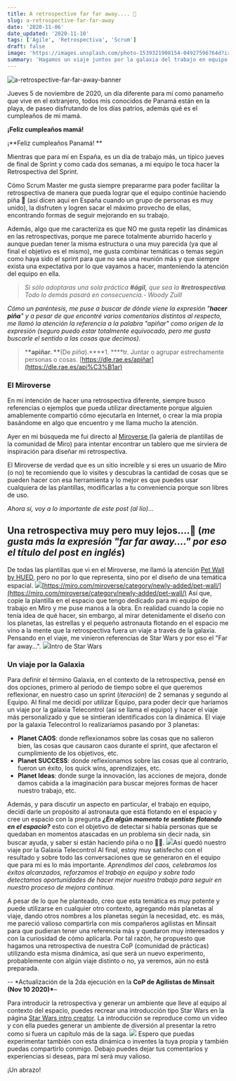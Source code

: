 ```yaml
---
title: A retrospective far far away.... 🚀
slug: a-retrospective-far-far-away
date: '2020-11-06'
date_updated: '2020-11-10'
tags: ['Agile', 'Retrospectiva', 'Scrum']
draft: false
image: 'https://images.unsplash.com/photo-1539321908154-04927596764d?ixlib=rb-1.2.1&q=80&fm=jpg&crop=entropy&cs=tinysrgb&w=2000&fit=max&ixid=eyJhcHBfaWQiOjExNzczfQ'
summary: 'Hagamos un viaje juntos por la galaxia del trabajo en equipo y la mejora continua.'
---
```


![a-retrospective-far-far-away-banner](https://images.unsplash.com/photo-1539321908154-04927596764d?ixlib=rb-1.2.1&q=80&fm=jpg&crop=entropy&cs=tinysrgb&w=2000&fit=max&ixid=eyJhcHBfaWQiOjExNzczfQ)

Jueves 5 de noviembre de 2020, un día diferente para mí como panameño que vive en el extranjero, todos mis conocidos de Panamá están en la playa, de paseo disfrutando de los días patrios, además qué es el cumpleaños de mi mamá.

**¡Feliz cumpleaños mamá!**

¡**Feliz cumpleaños Panamá! **

Mientras que para mí en España, es un día de trabajo más, un típico jueves de final de Sprint y como cada dos semanas, a mi equipo le toca hacer la Retrospectiva del Sprint.

Cómo Scrum Master me gusta siempre prepararme para poder facilitar la retrospectiva de manera que pueda lograr que el equipo continúe haciendo piña 🍍 (así dicen aquí en España cuando un grupo de personas es muy unido), la disfruten y logren sacar el máximo provecho de ellas, encontrando formas de seguir mejorando en su trabajo.

Además, algo que me caracteriza es que NO me gusta repetir las dinámicas en las retrospectivas, porque me parece totalmente aburrido hacerlo y aunque puedan tener la misma estructura o una muy parecida (ya que al final el objetivo es el mismo), me gusta combinar temáticas o temas según como haya sido el sprint para que no sea una reunión más y que siempre exista una expectativa por lo que vayamos a hacer, manteniendo la atención del equipo en ella.

> _Si sólo adoptaras una sola práctica **#ágil,** que sea la **#retrospectiva**. Todo lo demás pasará en consecuencia.‌‌- Woody Zuill_

_Cómo un paréntesis, me puse a buscar de dónde viene la expresión "**hacer piña**" y a pesar de que encontré varios comentarios distintos al respecto, me llamó la atención la referencia a la palabra "apiñar" como origen de la expresión (seguro puedo estar totalmente equivocado, pero me gusta buscarle el sentido a las cosas que decimos)._

> \***\*apiñar. \*\***(De _piña_).‌‌\***\*1. \*\***tr. Juntar o agrupar estrechamente personas o cosas.‌‌
> [https://dle.rae.es/apiñar](https://dle.rae.es/api%C3%B1ar)

### El Miroverse

En mi intención de hacer una retrospectiva diferente, siempre busco referencias o ejemplos que pueda utilizar directamente porque alguien amablemente compartió cómo ejecutarla en Internet, o crear la mía propia basándome en algo que encuentro y me llama mucho la atención.

Ayer en mi búsqueda me fui directo al [Miroverse ](https://miro.com/miroverse/)(la galería de plantillas de la comunidad de Miro) para intentar encontrar un tablero que me sirviera de inspiración para diseñar mi retrospectiva.

El Miroverse de verdad que es un sitio increíble y si eres un usuario de Miro (o no) te recomiendo que lo visites y descubras la cantidad de cosas que se pueden hacer con esa herramienta y lo mejor es que puedes usar cualquiera de las plantillas, modificarlas a tu conveniencia porque son libres de uso.

_Ahora sí, voy a lo importante de este post (al lío)_…

## Una retrospectiva muy pero muy lejos....🚀 (_me gusta más la expresión "far far away...." por eso el título del post en inglés_)

De todas las plantillas que vi en el Miroverse, me llamó la atención [Pet Wall by HUED](https://miro.com/miroverse/category/newly-added/pet-wall/), pero no por lo que representa, sino por el diseño de una temática espacial.
![](https://digitalpress.fra1.cdn.digitaloceanspaces.com/cd0euxp/2020/11/image-1.png)[https://miro.com/miroverse/category/newly-added/pet-wall/](https://miro.com/miroverse/category/newly-added/pet-wall/)
Así que, copie la plantilla en el espacio que tengo dedicado para mi equipo de trabajo en Miro y me puse manos a la obra. En realidad cuando la copie no tenía idea de qué hacer, sin embargo, al mirar detenidamente el diseño con los planetas, las estrellas y el pequeño astronauta flotando en el espacio me vino a la mente que la retrospectiva fuera un viaje a través de la galaxia. Pensando en el viaje, me vinieron referencias de Star Wars y por eso el "Far far away...".
![](https://digitalpress.fra1.cdn.digitaloceanspaces.com/cd0euxp/2020/11/image-2.png)Intro de Star Wars

### Un viaje por la Galaxia

Para definir el término Galaxia, en el contexto de la retrospectiva, pensé en dos opciones, primero al periodo de tiempo sobre el que queremos reflexionar, en nuestro caso un sprint (_iteración_) de 2 semanas y segundo al Equipo. Al final me decidí por utilizar Equipo, para poder decir que haríamos un viaje por la galaxia Telecontrol (así se llama el equipo) y hacer el viaje más personalizado y que se sintieran identificados con la dinámica. El viaje por la galaxia Telecontrol lo realizaríamos pasando por 3 planetas:

- **Planet CAOS**: donde reflexionamos sobre las cosas que no salieron bien, las cosas que causaron caos durante el sprint, que afectaron el cumplimiento de los objetivos, etc.
- **Planet SUCCESS**: donde reflexionamos sobre las cosas que al contrario, fueron un éxito, los quick wins, aprendizajes, etc.
- **Planet Ideas**: donde surge la innovación, las acciones de mejora, donde damos cabida a la imaginación para buscar mejores formas de hacer nuestro trabajo, etc.

Además, y para discutir un aspecto en particular, el trabajo en equipo, decidí darle un propósito al astronauta que está flotando en el espacio y cree un espacio con la pregunta **_¿En algún momento te sentiste flotando en el espacio?_** esto con el objetivo de detectar si había personas que se quedaban en momentos atascadas en un problema sin decir nada, sin buscar ayuda, y saber si están haciendo piña o no 🍍😃.
![](https://digitalpress.fra1.cdn.digitaloceanspaces.com/cd0euxp/2020/11/Retrospective-X.jpg)Así quedó nuestro viaje por la Galaxia Telecontrol
Al final, estoy muy satisfecho con el resultado y sobre todo las conversaciones que se generaron en el equipo que para mi es lo más importante. _Aprendimos del caos, celebramos los éxitos alcanzados, reforzamos el trabajo en equipo y sobre todo detectamos oportunidades de hacer mejor nuestro trabajo para seguir en nuestro proceso de mejora continua._

A pesar de lo que he planteado, creo que esta temática es muy potente y puede utilizarse en cualquier otro contexto, agregando más planetas al viaje, dando otros nombres a los planetas según la necesidad, etc. es más, me pareció valioso compartirla con mis compañeros agilistas en Minsait para que pudieran tener una referencia más y quedaron muy interesados y con la curiosidad de cómo aplicarla. Por tal razón, he propuesto que hagamos una retrospectiva de nuestra CoP (comunidad de prácticas) utilizando esta misma dinámica, así que será un nuevo experimento, probablemente con algún viaje distinto o no, ya veremos, aún no está preparada.

-- \*Actualización de la 2da ejecución en la **CoP de Agilistas de Minsait (Nov 10 2020)\***–

Para introducir la retrospectiva y generar un ambiente que lleve al equipo al contexto del espacio, puedes recrear una introducción tipo Star Wars en la página [Star Wars intro creator](https://starwarsintrocreator.kassellabs.io/). La introducción se reproduce como un video y con ella puedes generar un ambiente de diversión al presentar la retro como si fuera un capítulo más de la saga.
![](https://digitalpress.fra1.cdn.digitaloceanspaces.com/cd0euxp/2020/11/image-5.png)
Espero que puedas experimentar también con esta dinámica o inventes la tuya propia y también puedas compartirlo conmigo. Debajo puedes dejar tus comentarios y experiencias si deseas, para mí será muy valioso.

¡Un abrazo!
